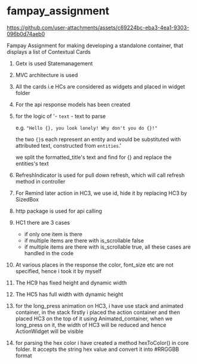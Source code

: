 # fampay_assignment
https://github.com/user-attachments/assets/c69224bc-eba3-4ea1-9303-096b0d74aeb0

Fampay Assignment for making developing a standalone container, that displays a list of Contextual Cards

1) Getx is used Statemanagement 
2) MVC architecture is used
3) All the cards i.e HCs are considered as widgets and placed in widget folder
4) For the api response models has been created
5) for the logic of 
    '- `text` - text to parse
    
    e.g. `"Hello {}, you look lonely! Why don't you do {}!"` 
    
    the two `{}`s each represent an entity and would be substituted with attributed text, constructed from `entities`.'

    we split the formatted_title's text and find for {} and replace the entities's text
6) RefreshIndicator is used for pull down refresh, which will call refresh method in controller
7) For Remind later action in HC3, we use id, hide it by replacing HC3 by SizedBox
8) http package is used for api calling
9) HC1 there are 3 cases 
    - if only one item is there
    - if multiple items are there with is_scrollable false
    - if multiple items are there with is_scrollable true, all these cases are handled in the code
10) At various places in the response the color, font_size etc are not specified, hence i took it by myself
11) The HC9 has fixed height and dynamic width
12) The HC5 has full width with dynamic height
13) for the long_press animation on HC3, i have use stack and animated container, in the stack firstly i placed the action container and then placed HC3 on the top of it using Animated_container, when we long_press on it, the width of HC3 will be reduced and hence ActionWidget will be visible
14) for parsing the hex color i have created a method hexToColor() in core folder. It accepts the string hex value and convert it into #RRGGBB format
